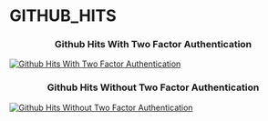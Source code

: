 # GITHUB_HITS
<h3 align="center">Github Hits With Two Factor Authentication</h3>


[![Github Hits With Two Factor Authentication](https://img.youtube.com/vi/9wmj15Qw2b8/0.jpg)](https://www.youtube.com/watch?v=9wmj15Qw2b8)

<h3 align="center">Github Hits Without Two Factor Authentication</h3>


[![Github Hits Without Two Factor Authentication](https://img.youtube.com/vi/zhgfOUFjVkA/0.jpg)](https://www.youtube.com/watch?v=zhgfOUFjVkA)

